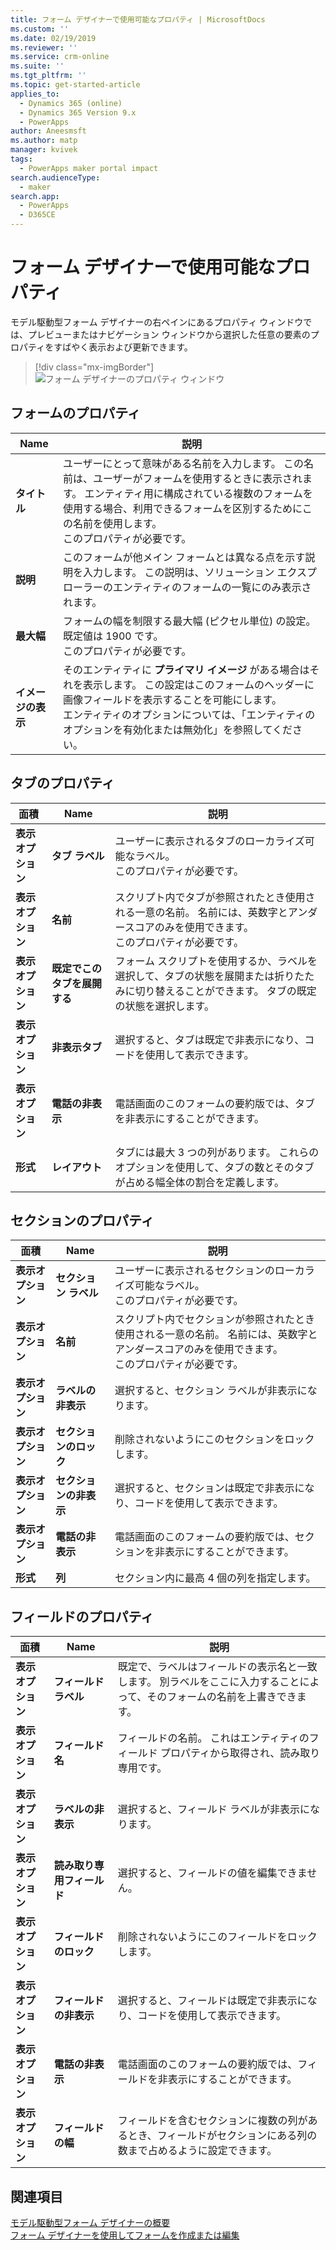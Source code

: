 ```yaml
---
title: フォーム デザイナーで使用可能なプロパティ | MicrosoftDocs
ms.custom: ''
ms.date: 02/19/2019
ms.reviewer: ''
ms.service: crm-online
ms.suite: ''
ms.tgt_pltfrm: ''
ms.topic: get-started-article
applies_to:
  - Dynamics 365 (online)
  - Dynamics 365 Version 9.x
  - PowerApps
author: Aneesmsft
ms.author: matp
manager: kvivek
tags:
  - PowerApps maker portal impact
search.audienceType:
  - maker
search.app:
  - PowerApps
  - D365CE
---
```


# <a name="properties-available-in-the-form-designer"></a>フォーム デザイナーで使用可能なプロパティ

モデル駆動型フォーム デザイナーの右ペインにあるプロパティ ウィンドウでは、プレビューまたはナビゲーション ウィンドウから選択した任意の要素のプロパティをすばやく表示および更新できます。 

> [!div class="mx-imgBorder"] 
> ![](media/form-designer-property-pane.png "フォーム デザイナーのプロパティ ウィンドウ")

## <a name="form-properties"></a>フォームのプロパティ


|Name  |説明  |
|---------|---------|
|**タイトル**     | ユーザーにとって意味がある名前を入力します。 この名前は、ユーザーがフォームを使用するときに表示されます。 エンティティ用に構成されている複数のフォームを使用する場合、利用できるフォームを区別するためにこの名前を使用します。 <br /> このプロパティが必要です。        |
|**説明**     |  このフォームが他メイン フォームとは異なる点を示す説明を入力します。 この説明は、ソリューション エクスプローラーのエンティティのフォームの一覧にのみ表示されます。        |
|**最大幅**     | フォームの幅を制限する最大幅 (ピクセル単位) の設定。 既定値は 1900 です。 <br /> このプロパティが必要です。       |
|**イメージの表示**      | そのエンティティに **プライマリ イメージ** がある場合はそれを表示します。 この設定はこのフォームのヘッダーに画像フィールドを表示することを可能にします。 <br /> エンティティのオプションについては、「エンティティのオプションを有効化または無効化」を参照してください。         |


## <a name="tab-properties"></a>タブのプロパティ

|面積   |Name  |説明  |
|---------|---------|---------|
|**表示オプション**      | **タブ ラベル**      | ユーザーに表示されるタブのローカライズ可能なラベル。 <br /> このプロパティが必要です。         |
| **表示オプション**      |  **名前**     |  スクリプト内でタブが参照されたとき使用される一意の名前。 名前には、英数字とアンダースコアのみを使用できます。 <br />このプロパティが必要です。      |
| **表示オプション**      |  **既定でこのタブを展開する**      |  フォーム スクリプトを使用するか、ラベルを選択して、タブの状態を展開または折りたたみに切り替えることができます。 タブの既定の状態を選択します。       |
| **表示オプション**      | **非表示タブ**     | 選択すると、タブは既定で非表示になり、コードを使用して表示できます。       |
| **表示オプション**      | **電話の非表示**     |  電話画面のこのフォームの要約版では、タブを非表示にすることができます。     |
| **形式**   | **レイアウト**     |  タブには最大 3 つの列があります。 これらのオプションを使用して、タブの数とそのタブが占める幅全体の割合を定義します。      |

## <a name="section-properties"></a>セクションのプロパティ


|面積   |Name  |説明  |
|---------|---------|---------|
|**表示オプション**      | **セクション ラベル**    | ユーザーに表示されるセクションのローカライズ可能なラベル。 <br /> このプロパティが必要です。      |
|**表示オプション**      | **名前**    | スクリプト内でセクションが参照されたとき使用される一意の名前。 名前には、英数字とアンダースコアのみを使用できます。 <br /> このプロパティが必要です。        |
|**表示オプション**      | **ラベルの非表示**   |  選択すると、セクション ラベルが非表示になります。  |
|**表示オプション**      | **セクションのロック**    | 削除されないようにこのセクションをロックします。      |
|**表示オプション**      | **セクションの非表示**     | 選択すると、セクションは既定で非表示になり、コードを使用して表示できます。      |
|**表示オプション**      | **電話の非表示**     |  電話画面のこのフォームの要約版では、セクションを非表示にすることができます。     |
|**形式**     |  **列**    |  セクション内に最高 4 個の列を指定します。      |

## <a name="field-properties"></a>フィールドのプロパティ


|面積  |Name  |説明  |
|---------|---------|---------|
|**表示オプション**     | **フィールド ラベル**    | 既定で、ラベルはフィールドの表示名と一致します。 別ラベルをここに入力することによって、そのフォームの名前を上書きできます。       |
|**表示オプション**     |  **フィールド名**    | フィールドの名前。 これはエンティティのフィールド プロパティから取得され、読み取り専用です。     |
|**表示オプション**     | **ラベルの非表示**     | 選択すると、フィールド ラベルが非表示になります。      |
|**表示オプション**     | **読み取り専用フィールド**    | 選択すると、フィールドの値を編集できません。      |
|**表示オプション**     |  **フィールドのロック**   |  削除されないようにこのフィールドをロックします。     |
|**表示オプション**     |  **フィールドの非表示**     | 選択すると、フィールドは既定で非表示になり、コードを使用して表示できます。      |
|**表示オプション**     |  **電話の非表示**    | 電話画面のこのフォームの要約版では、フィールドを非表示にすることができます。         |
|**表示オプション**     | **フィールドの幅**      |  フィールドを含むセクションに複数の列があるとき、フィールドがセクションにある列の数まで占めるように設定できます。       |


## <a name="see-also"></a>関連項目
[モデル駆動型フォーム デザイナーの概要](form-designer-overview.md) <br />
[フォーム デザイナーを使用してフォームを作成または編集](create-and-edit-forms.md)
